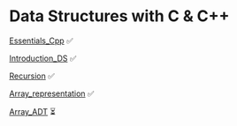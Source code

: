 # Data Structures with C & C++

[Essentials_Cpp](./Essentials_Cpp/) ✅

[Introduction_DS](./Introduction_DS/) ✅

[Recursion](./Recursion/) ✅

[Array_representation](./Array_representation/) ✅

[Array_ADT](./Array_ADT/) ⏳